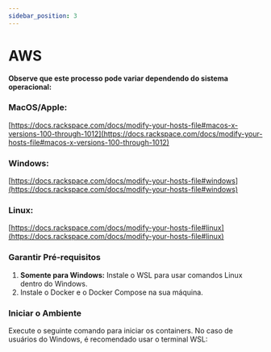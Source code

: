 ```yaml
---
sidebar_position: 3
---
```


# AWS

**Observe que este processo pode variar dependendo do sistema operacional:**

### MacOS/Apple:
[https://docs.rackspace.com/docs/modify-your-hosts-file#macos-x-versions-100-through-1012](https://docs.rackspace.com/docs/modify-your-hosts-file#macos-x-versions-100-through-1012)

### Windows:
[https://docs.rackspace.com/docs/modify-your-hosts-file#windows](https://docs.rackspace.com/docs/modify-your-hosts-file#windows)

### Linux:
[https://docs.rackspace.com/docs/modify-your-hosts-file#linux](https://docs.rackspace.com/docs/modify-your-hosts-file#linux)

### Garantir Pré-requisitos

1. **Somente para Windows:** Instale o WSL para usar comandos Linux dentro do Windows.
2. Instale o Docker e o Docker Compose na sua máquina.

### Iniciar o Ambiente

Execute o seguinte comando para iniciar os containers. No caso de usuários do Windows, é recomendado usar o terminal WSL:




